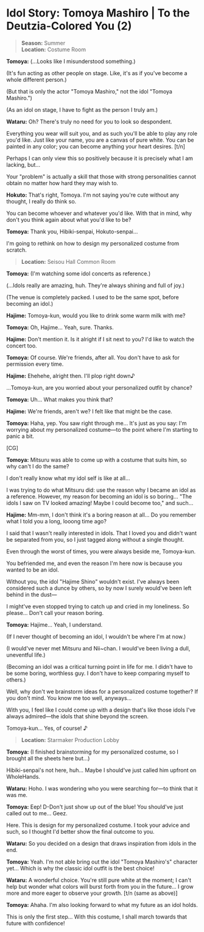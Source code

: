 # Idol Story: Tomoya Mashiro | To the Deutzia-Colored You (2)

> **Season:** Summer<br>
> **Location:** Costume Room

**Tomoya:** (...Looks like I misunderstood something.)

(It's fun acting as other people on stage. Like, it's as if you've become a whole different person.)

(But that is only the actor "Tomoya Mashiro," not the idol "Tomoya Mashiro.")

(As an idol on stage, I have to fight as the person I truly am.)

**Wataru:** Oh? There's truly no need for you to look so despondent.

Everything you wear will suit you, and as such you'll be able to play any role you'd like. Just like your name, you are a canvas of pure white. You can be painted in any color; you can become anything your heart desires. [t/n]

Perhaps I can only view this so positively because it is precisely what I am lacking, but...

Your "problem" is actually a skill that those with strong personalities cannot obtain no matter how hard they may wish to.

**Hokuto:** That's right, Tomoya. I'm not saying you're cute without any thought, I really do think so.

You can become whoever and whatever you'd like. With that in mind, why don't you think again about what you'd like to be?

**Tomoya:** Thank you, Hibiki-senpai, Hokuto-senpai...

I'm going to rethink on how to design my personalized costume from scratch.

> **Location:** Seisou Hall Common Room

**Tomoya:** (I'm watching some idol concerts as reference.)

(...Idols really are amazing, huh. They're always shining and full of joy.)

(The venue is completely packed. I used to be the same spot, before becoming an idol.)

**Hajime:** Tomoya-kun, would you like to drink some warm milk with me?

**Tomoya:** Oh, Hajime... Yeah, sure. Thanks.

**Hajime:** Don't mention it. Is it alright if I sit next to you? I'd like to watch the concert too.

**Tomoya:** Of course. We're friends, after all. You don't have to ask for permission every time.

**Hajime:** Ehehehe, alright then. I'll plop right down♪

...Tomoya-kun, are you worried about your personalized outfit by chance?

**Tomoya:** Uh... What makes you think that?

**Hajime:** We're friends, aren't we? I felt like that might be the case.

**Tomoya:** Haha, yep. You saw right through me... It's just as you say: I'm worrying about my personalized costume—to the point where I'm starting to panic a bit.

[CG]

**Tomoya:** Mitsuru was able to come up with a costume that suits him, so why can't I do the same?

I don't really know what my idol self is like at all...

I was trying to do what Mitsuru did: use the reason why I became an idol as a reference. However, my reason for becoming an idol is so boring... "The idols I saw on TV looked amazing! Maybe I could become too," and such...

**Hajime:** Mm-mm, I don't think it's a boring reason at all... Do you remember what I told you a long, looong time ago?

I said that I wasn't really interested in idols. That I loved you and didn't want be separated from you, so I just tagged along without a single thought.

Even through the worst of times, you were always beside me, Tomoya-kun.

You befriended me, and even the reason I'm here now is because you wanted to be an idol.

Without you, the idol "Hajime Shino" wouldn't exist. I've always been considered such a dunce by others, so by now I surely would've been left behind in the dust—

I might've even stopped trying to catch up and cried in my loneliness. So please... Don't call your reason boring.

**Tomoya:** Hajime... Yeah, I understand.

(If I never thought of becoming an idol, I wouldn't be where I'm at now.)

(I would've never met Mitsuru and Nii~chan. I would've been living a dull, uneventful life.)

(Becoming an idol was a critical turning point in life for me. I didn't have to be some boring, worthless guy. I don't have to keep comparing myself to others.)

Well, why don't we brainstorm ideas for a personalized costume together? If you don't mind. You know me too well, anyways...

With you, I feel like I could come up with a design that's like those idols I've always admired—the idols that shine beyond the screen.

Tomoya-kun... Yes, of course! ♪

> **Location:** Starmaker Production Lobby

**Tomoya:** (I finished brainstorming for my personalized costume, so I brought all the sheets here but...)

Hibiki-senpai's not here, huh... Maybe I should've just called him upfront on WholeHands.

**Wataru:** Hoho. I was wondering who you were searching for—to think that it was me.

**Tomoya:** Eep! D-Don't just show up out of the blue! You should've just called out to me... Geez.

Here. This is design for my personalized costume. I took your advice and such, so I thought I'd better show the final outcome to you.

**Wataru:** So you decided on a design that draws inspiration from idols in the end.

**Tomoya:** Yeah. I'm not able bring out the idol "Tomoya Mashiro's" character yet... Which is why the classic idol outfit is the best choice!

**Wataru:** A wonderful choice. You're still pure white at the moment; I can't help but wonder what colors will burst forth from you in the future... I grow more and more eager to observe your growth. [t/n (same as above)]

**Tomoya:** Ahaha. I'm also looking forward to what my future as an idol holds.

This is only the first step... With this costume, I shall march towards that future with confidence!
